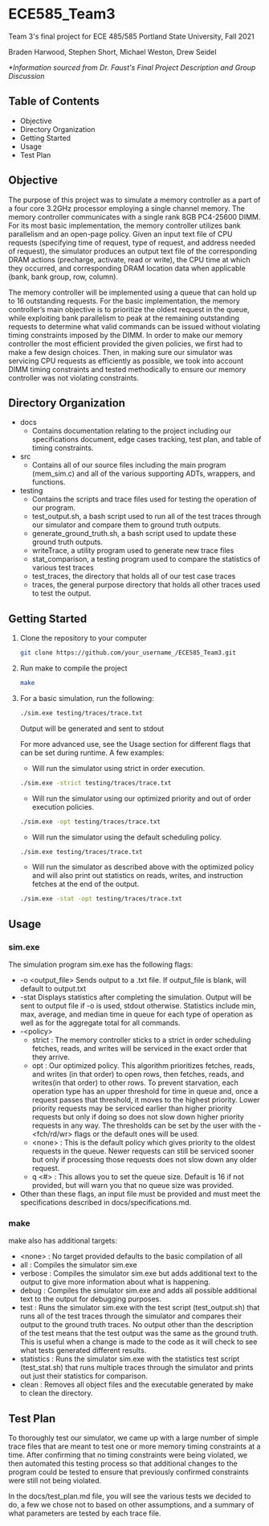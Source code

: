 # ECE585_Team3
Team 3's final project for ECE 485/585
Portland State University, Fall 2021

Braden Harwood, Stephen Short, Michael Weston, Drew Seidel

*\*Information sourced from Dr. Faust's Final Project Description and Group Discussion*
## Table of Contents
- Objective
- Directory Organization
- Getting Started
- Usage
- Test Plan

## Objective
The purpose of this project was to simulate a memory controller as a part of a four core 3.2GHz processor employing a single channel memory. The memory controller communicates with a single rank 8GB PC4-25600 DIMM. For its most basic implementation, the memory controller utilizes bank parallelism and an open-page policy. Given an input text file of CPU requests (specifying time of request, type of request, and address needed of request), the simulator produces an output text file of the corresponding DRAM actions (precharge, activate, read or write), the CPU time at which they occurred, and corresponding DRAM location data when applicable (bank, bank group, row, column). 

The memory controller will be implemented using a queue that can hold up to 16 outstanding requests. For the basic implementation, the memory controller’s main objective is to prioritize the oldest request in the queue, while exploiting bank parallelism to peak at the remaining outstanding requests to determine what valid commands can be issued without violating timing constraints imposed by the DIMM. In order to make our memory controller the most efficient provided the given policies, we first had to make a few design choices. Then, in making sure our simulator was servicing CPU requests as efficiently as possible, we took into account DIMM timing constraints and tested methodically to ensure our memory controller was not violating constraints. 

## Directory Organization
- docs
  - Contains documentation relating to the project including our specifications document, edge cases tracking, test plan, and table of timing constraints.
- src
  - Contains all of our source files including the main program (mem_sim.c) and all of the various supporting ADTs, wrappers, and functions.
- testing
  - Contains the scripts and trace files used for testing the operation of our program.
  -   test_output.sh, a bash script used to run all of the test traces through our simulator and compare them to ground truth outputs.
  -   generate_ground_truth.sh, a bash script used to update these ground truth outputs.
  -   writeTrace, a utility program used to generate new trace files
  -   stat_comparison, a testing program used to compare the statistics of various test traces
  -   test_traces, the directory that holds all of our test case traces
  -   traces, the general purpose directory that holds all other traces used to test the output.

## Getting Started
1. Clone the repository to your computer
   ```sh
   git clone https://github.com/your_username_/ECE585_Team3.git
   ```
2. Run make to compile the project
   ```sh
   make
   ```
3. For a basic simulation, run the following:
   ```sh
   ./sim.exe testing/traces/trace.txt
   ```
   Output will be generated and sent to stdout
   
   For more advanced use, see the Usage section for different flags that can be set during runtime.
   A few examples:
   
   - Will run the simulator using strict in order execution.
   ```sh
   ./sim.exe -strict testing/traces/trace.txt
   ```
   
   - Will run the simulator using our optimized priority and out of order execution policies.
   ```sh
   ./sim.exe -opt testing/traces/trace.txt
   ```
  
   - Will run the simulator using the default scheduling policy.
   ```sh
   ./sim.exe testing/traces/trace.txt
   ```
   
   - Will run the simulator as described above with the optimized policy and will also print out statistics on reads, writes, and instruction fetches at the end of the output.
   ```sh
   ./sim.exe -stat -opt testing/traces/trace.txt
   ```
   
   
## Usage
### sim.exe
The simulation program sim.exe has the following flags:
- -o <output_file>  Sends output to a .txt file. If output_file is blank, will default to output.txt
- -stat             Displays statistics after completing the simulation. Output will be sent to output file if -o is used, stdout otherwise. Statistics include min, max, average, and median time in queue for each type of operation as well as for the aggregate total for all commands.
- -\<policy>
  - strict  : The memory controller sticks to a strict in order scheduling fetches, reads, and writes will be serviced in the exact order that they arrive.
  - opt     : Our optimized policy. This algorithm prioritizes fetches, reads, and writes (in that order) to open rows, then fetches, reads, and writes(in that order) to other rows. To prevent starvation, each operation type has an upper threshold for time in queue and, once a request passes that threshold, it moves to the highest priority. Lower priority requests may be serviced earlier than higher priority requests but only if doing so does not slow down higher priority requests in any way. The thresholds can be set by the user with the -<fch/rd/wr> <threshold> flags or the default ones will be used.
  - \<none> : This is the default policy which gives priority to the oldest requests in the queue. Newer requests can still be serviced sooner but only if processing those requests does not slow down any older request.
  - q \<#> : This allows you to set the queue size. Default is 16 if not provided, but will warn you that no queue size was provided.
- Other than these flags, an input file must be provided and must meet the specifications described in docs/specifications.md.

### make
make also has additional targets:
- \<none>    : No target provided defaults to the basic compilation of all
- all        : Compiles the simulator sim.exe
- verbose    : Compiles the simulator sim.exe but adds additional text to the output to give more information about what is happening.
- debug      : Compiles the simulator sim.exe and adds all possible additional text to the output for debugging purposes.
- test       : Runs the simulator sim.exe with the test script (test_output.sh) that runs all of the test traces through the simulator and compares their output to the ground truth traces. No output other than the description of the test means that the test output was the same as the ground truth. This is useful when a change is made to the code as it will check to see what tests generated different results.
- statistics : Runs the simulator sim.exe with the statistics test script (test_stat.sh) that runs multiple traces through the simulator and prints out just their statistics for comparison.
- clean      : Removes all object files and the executable generated by make to clean the directory.

## Test Plan
To thoroughly test our simulator, we came up with a large number of simple trace files that are meant to test one or more memory timing constraints at a time. After confirming that no timing constraints were being violated, we then automated this testing process so that additional changes to the program could be tested to ensure that previously confirmed constraints were still not being violated.

In the docs/test_plan.md file, you will see the various tests we decided to do, a few we chose not to based on other assumptions, and a summary of what parameters are tested by each trace file.
